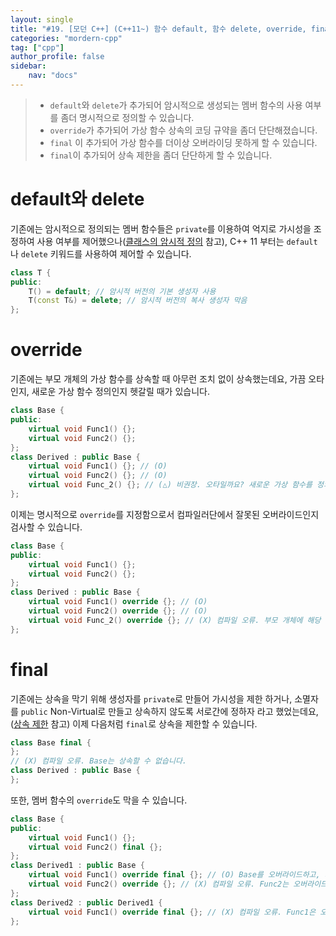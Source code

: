 ```yaml
---
layout: single
title: "#19. [모던 C++] (C++11~) 함수 default, 함수 delete, override, final"
categories: "mordern-cpp"
tag: ["cpp"]
author_profile: false
sidebar: 
    nav: "docs"
---
```


> * `default`와 `delete`가 추가되어 암시적으로 생성되는 멤버 함수의 사용 여부를 좀더 명시적으로 정의할 수 있습니다.
> * `override`가 추가되어 가상 함수 상속의 코딩 규약을 좀더 단단해졌습니다.
> * `final` 이 추가되어 가상 함수를 더이상 오버라이딩 못하게 할 수 있습니다.
> * `final`이 추가되어 상속 제한을 좀더 단단하게 할 수 있습니다.

# default와 delete

기존에는 암시적으로 정의되는 멤버 함수들은 `private`를 이용하여 억지로 가시성을 조정하여 사용 여부를 제어했으나([클래스의 암시적 정의](https://tango1202.github.io/classic-cpp-oop/classic-cpp-oop-implicit-definition/) 참고), C++ 11 부터는 `default`나 `delete` 키워드를 사용하여 제어할 수 있습니다.

```cpp
class T {
public:
    T() = default; // 암시적 버전의 기본 생성자 사용
    T(const T&) = delete; // 암시적 버전의 복사 생성자 막음    
};
```

# override

기존에는 부모 개체의 가상 함수를 상속할 때 아무런 조치 없이 상속했는데요, 가끔 오타인지, 새로운 가상 함수 정의인지 헷갈릴 때가 있습니다. 

```cpp
class Base {
public:
    virtual void Func1() {};
    virtual void Func2() {};
};
class Derived : public Base {
    virtual void Func1() {}; // (O)
    virtual void Func2() {}; // (O)
    virtual void Func_2() {}; // (△) 비권장. 오타일까요? 새로운 가상 함수를 정의한 것일까요?
};
```

이제는 명시적으로 `override`를 지정함으로서 컴파일러단에서 잘못된 오버라이드인지 검사할 수 있습니다.

```cpp
class Base {
public:
    virtual void Func1() {};
    virtual void Func2() {};
};
class Derived : public Base {
    virtual void Func1() override {}; // (O)
    virtual void Func2() override {}; // (O)
    virtual void Func_2() override {}; // (X) 컴파일 오류. 부모 개체에 해당 멤버 없음
};
```

# final

기존에는 상속을 막기 위해 생성자를 `private`로 만들어 가시성을 제한 하거나, 소멸자를 `public` Non-Virtual로 만들고 상속하지 않도록 서로간에 정하자 라고 했었는데요,([상속 제한](https://tango1202.github.io/classic-cpp-oop/classic-cpp-oop-inheritance/#%EC%83%81%EC%86%8D-%EC%A0%9C%ED%95%9C) 참고) 이제 다음처럼 `final`로 상속을 제한할 수 있습니다.

```cpp
class Base final {
};
// (X) 컴파일 오류. Base는 상속할 수 없습니다.
class Derived : public Base {
};
```

또한, 멤버 함수의 `override`도 막을 수 있습니다.

```cpp
class Base {
public:
    virtual void Func1() {};
    virtual void Func2() final {};
};
class Derived1 : public Base {
    virtual void Func1() override final {}; // (O) Base를 오버라이드하고, 자식 개체에서는 오버라이드 못하게 합니다.
    virtual void Func2() override {}; // (X) 컴파일 오류. Func2는 오버라이드 할 수 없습니다.
}; 
class Derived2 : public Derived1 {
    virtual void Func1() override final {}; // (X) 컴파일 오류. Func1은 오버라이드 할 수 없습니다.
}; 
```
